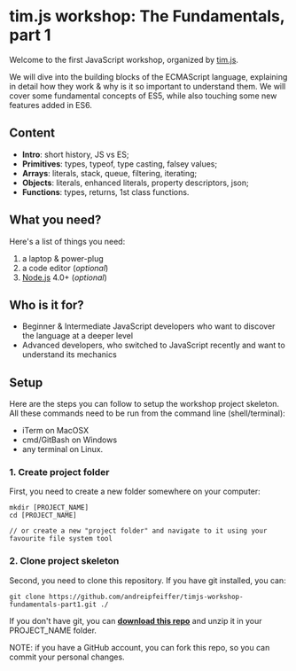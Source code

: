 # tim.js workshop: The Fundamentals, part 1

Welcome to the first JavaScript workshop, organized by [tim.js][timjs].

We will dive into the building blocks of the ECMAScript language, explaining in detail how they work & why is it so important to understand them. We will cover some fundamental concepts of ES5, while also touching some new features added in ES6.

## Content

- __Intro__: short history, JS vs ES;
- __Primitives__: types, typeof, type casting, falsey values;
- __Arrays__: literals, stack, queue, filtering, iterating;
- __Objects__: literals, enhanced literals, property descriptors, json;
- __Functions__: types, returns, 1st class functions.

## What you need?

Here's a list of things you need:

1. a laptop & power-plug
2. a code editor (_optional_)
3. [Node.js][download_node] 4.0+ (_optional_)

## Who is it for?

- Beginner & Intermediate JavaScript developers who want to discover the language at a deeper level
- Advanced developers, who switched to JavaScript recently and want to understand its mechanics

## Setup

Here are the steps you can follow to setup the workshop project skeleton.
All these commands need to be run from the command line (shell/terminal):
* iTerm on MacOSX
* cmd/GitBash on Windows
* any terminal on Linux.

### 1. Create project folder

First, you need to create a new folder somewhere on your computer:

```
mkdir [PROJECT_NAME]
cd [PROJECT_NAME]

// or create a new "project folder" and navigate to it using your favourite file system tool
```

### 2. Clone project skeleton

Second, you need to clone this repository. If you have git installed, you can:

```
git clone https://github.com/andreipfeiffer/timjs-workshop-fundamentals-part1.git ./
```

If you don't have git, you can __[download this repo][download_repo]__ and unzip it in your PROJECT_NAME folder.

NOTE: if you have a GitHub account, you can fork this repo, so you can commit your personal changes.

[download_repo]: https://github.com/andreipfeiffer/timjs-workshop-fundamentals-part1/archive/master.zip
[download_node]: https://nodejs.org/en/download/
[timjs]: http://timjs.ro
